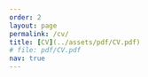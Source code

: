 ```yaml
---
order: 2
layout: page
permalink: /cv/
title: [CV](../assets/pdf/CV.pdf)
# file: pdf/CV.pdf
nav: true
---
```


